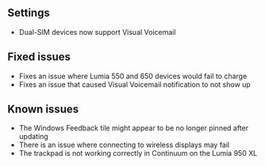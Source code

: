 ## Settings
- Dual-SIM devices now support Visual Voicemail

## Fixed issues
- Fixes an issue where Lumia 550 and 650 devices would fail to charge
- Fixes an issue that caused Visual Voicemail notification to not show up

## Known issues
- The Windows Feedback tile might appear to be no longer pinned after updating
- There is an issue where connecting to wireless displays may fail
- The trackpad is not working correctly in Continuum on the Lumia 950 XL